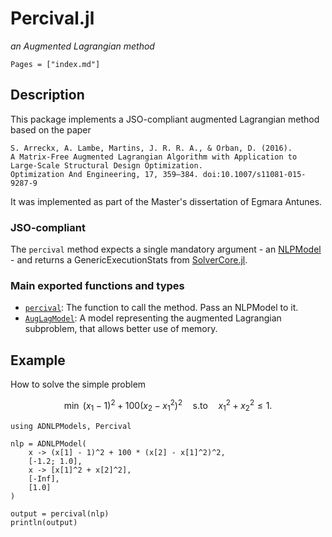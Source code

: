# Percival.jl

_an Augmented Lagrangian method_

```@contents
Pages = ["index.md"]
```

## Description

This package implements a JSO-compliant augmented Lagrangian method based on the paper

    S. Arreckx, A. Lambe, Martins, J. R. R. A., & Orban, D. (2016).
    A Matrix-Free Augmented Lagrangian Algorithm with Application to Large-Scale Structural Design Optimization.
    Optimization And Engineering, 17, 359–384. doi:10.1007/s11081-015-9287-9

It was implemented as part of the Master's dissertation of Egmara Antunes.

### JSO-compliant

The `percival` method expects a single mandatory argument - an [NLPModel](https://github.com/JuliaSmoothOptimizers/NLPModels.jl) - and returns a GenericExecutionStats from [SolverCore.jl](https://github.com/JuliaSmoothOptimizers/SolverCore.jl).

### Main exported functions and types

- [`percival`](@ref): The function to call the method. Pass an NLPModel to it.
- [`AugLagModel`](@ref): A model representing the augmented Lagrangian subproblem, that allows better use of memory.

## Example

How to solve the simple problem
```math
\min \ (x_1 - 1)^2 + 100 (x_2 - x_1^2)^2 \quad \text{s.to} \quad x_1^2 + x_2^2 \leq 1.
```

```@example
using ADNLPModels, Percival

nlp = ADNLPModel(
    x -> (x[1] - 1)^2 + 100 * (x[2] - x[1]^2)^2,
    [-1.2; 1.0],
    x -> [x[1]^2 + x[2]^2],
    [-Inf],
    [1.0]
)

output = percival(nlp)
println(output)
```
